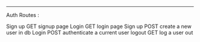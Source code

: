 ------------------- 
Auth Routes :

Sign up    GET   signup page
Login      GET   login page
Sign up    POST  create a new user in db
Login      POST  authenticate a current user
logout     GET   log a user out



